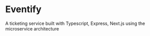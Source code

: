 # Eventify
A ticketing service built with Typescript, Express, Next.js using the microservice architecture
